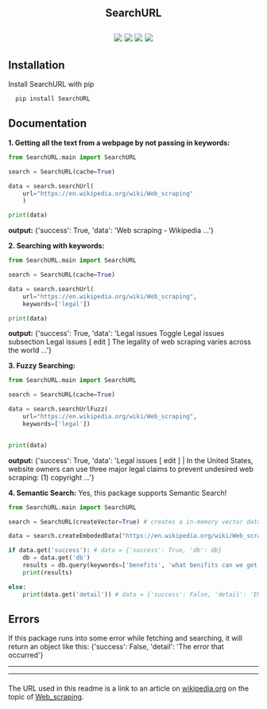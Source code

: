 
<h2 align="center">
SearchURL
  <br/>
  <br/>
<img src="https://img.shields.io/pepy/dt/SearchURL"/>
<img src="https://img.shields.io/pypi/v/SearchURL"/>
<img src="https://img.shields.io/pypi/status/SearchURL"/>
<img src="https://img.shields.io/pypi/l/SearchURL"/>
</h2>

## Installation

Install SearchURL with pip

```bash
  pip install SearchURL
```
    
## Documentation

**1. Getting all the text from a webpage by not passing in keywords:**
```python
from SearchURL.main import SearchURL

search = SearchURL(cache=True)

data = search.searchUrl(
    url="https://en.wikipedia.org/wiki/Web_scraping"
    )

print(data)
```
**output:** {'success': True, 'data': 'Web scraping - Wikipedia ...'}

**2. Searching with keywords:**

```python
from SearchURL.main import SearchURL

search = SearchURL(cache=True)

data = search.searchUrl(
    url="https://en.wikipedia.org/wiki/Web_scraping",
    keywords=['legal'])

print(data)
```
**output:** {'success': True, 'data': 'Legal issues Toggle Legal issues subsection Legal issues [ edit ] The legality of web scraping varies across the world ...'}

**3. Fuzzy Searching:**

```python
from SearchURL.main import SearchURL

search = SearchURL(cache=True)

data = search.searchUrlFuzz(
    url="https://en.wikipedia.org/wiki/Web_scraping",
    keywords=['legal'])


print(data)
```
**output:** {'success': True, 'data': 'Legal issues [ edit ] | In the United States, website owners can use three major  legal claims  to prevent undesired web scraping: (1) copyright ...'}


**4. Semantic Search:**
Yes, this package supports Semantic Search! 

```python
from SearchURL.main import SearchURL

search = SearchURL(createVector=True) # creates a in-memory vector database using chromadb

data = search.createEmbededData("https://en.wikipedia.org/wiki/Web_scraping") # loads and embeds all the data from the webpage.

if data.get('success'): # data = {'success': True, 'db': db}
    db = data.get('db') 
    results = db.query(keywords=['benefits', 'what benifits can we get from web scraping'], limit=10)
    print(results)

else:
    print(data.get('detail')) # data = {'success': False, 'detail': 'ERROR'}
```

## Errors
If this package runs into some error while fetching and searching, it will return an object like this: 
{'success': False, 'detail': 'The error that occurred'}

***
***

####
The URL used in this readme is a link to an article on [wikipedia.org](https://wikipedia.org) on the topic of [Web_scraping](https://en.wikipedia.org/wiki/Web_scraping).
